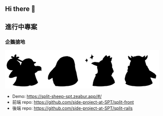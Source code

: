 ## Hi there 👋

## 進行中專案

### 企鵝搶地

![](../split-cover.png)

- Demo: https://split-sheep-spt.zeabur.app/#/
- 前端 repo: https://github.com/side-project-at-SPT/split-front
- 後端 repo: https://github.com/side-project-at-SPT/split-rails

<!--

**Here are some ideas to get you started:**

🙋‍♀️ A short introduction - what is your organization all about?
🌈 Contribution guidelines - how can the community get involved?
👩‍💻 Useful resources - where can the community find your docs? Is there anything else the community should know?
🍿 Fun facts - what does your team eat for breakfast?
🧙 Remember, you can do mighty things with the power of [Markdown](https://docs.github.com/github/writing-on-github/getting-started-with-writing-and-formatting-on-github/basic-writing-and-formatting-syntax)
-->
